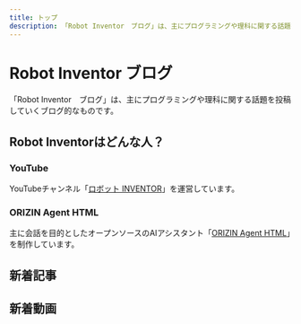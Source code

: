 ```yaml
---
title: トップ
description: 「Robot Inventor　ブログ」は、主にプログラミングや理科に関する話題を投稿していくブログ的なものです。
---
```


# Robot Inventor ブログ

「Robot Inventor　ブログ」は、主にプログラミングや理科に関する話題を投稿していくブログ的なものです。

## Robot Inventorはどんな人？

### YouTube

YouTubeチャンネル「[ロボット INVENTOR](https://www.youtube.com/channel/UCJFnl1HIx-atCMWnDcKBrfw)」を運営しています。

### ORIZIN Agent HTML

主に会話を目的としたオープンソースのAIアシスタント「[ORIZIN Agent HTML](https://robot-inventor.github.io/ORIZIN-Agent-HTML/)」を制作しています。

## 新着記事

<article-card thumbnail="/article/2022/05/31/create-google-forms-from-excel/2022-05-31-23-40-05.png"
            link="/article/2022/05/31/create-google-forms-from-excel/"
            article-title="ExcelのデータからGoogleフォームの選択肢を作る方法"
            description="この記事では、「ExcelのデータからGoogleフォームの選択肢を作る方法」について説明します。改行区切りの文字列でデータをコピーし、Googleフォームに貼り付けることで、自動的に選択肢が追加されます。"></article-card>

## 新着動画

<yt-video video-id="nNSLBkmXYlI"></yt-video>
